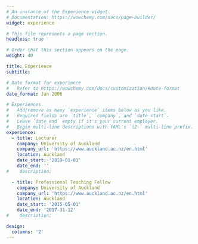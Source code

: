 ```yaml
---
# An instance of the Experience widget.
# Documentation: https://wowchemy.com/docs/page-builder/
widget: experience

# This file represents a page section.
headless: true

# Order that this section appears on the page.
weight: 40

title: Experience
subtitle:

# Date format for experience
#   Refer to https://wowchemy.com/docs/customization/#date-format
date_format: Jan 2006

# Experiences.
#   Add/remove as many `experience` items below as you like.
#   Required fields are `title`, `company`, and `date_start`.
#   Leave `date_end` empty if it's your current employer.
#   Begin multi-line descriptions with YAML's `|2-` multi-line prefix.
experience:
  - title: Lecturer
    company: University of Auckland
    company_url: 'https://www.auckland.ac.nz/en.html'
    location: Auckland
    date_start: '2018-01-01'
    date_end: ''
#    description:

  - title: Professional Teaching Fellow
    company: University of Auckland
    company_url: 'https://www.auckland.ac.nz/en.html'
    location: Auckland
    date_start: '2015-05-01'
    date_end: '2017-31-12'
#    description:

design:
  columns: '2'
---
```


